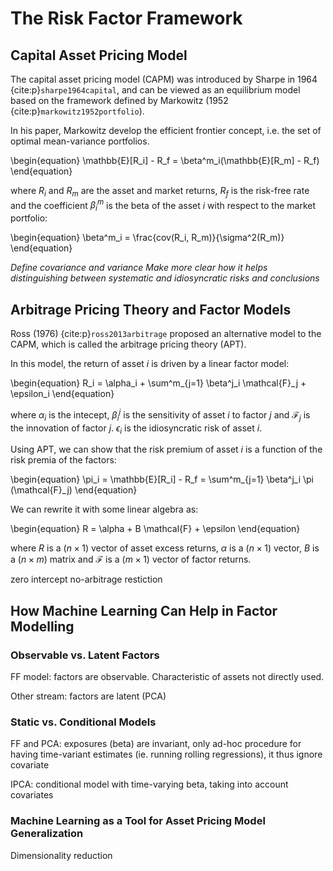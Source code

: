 # The Risk Factor Framework

## Capital Asset Pricing Model

The capital asset pricing model (CAPM) was introduced by Sharpe in 1964 {cite:p}`sharpe1964capital`, and can be viewed as an equilibrium model based on the framework defined by Markowitz (1952 {cite:p}`markowitz1952portfolio`).

In his paper, Markowitz develop the efficient frontier concept, i.e. the set of optimal mean-variance portfolios.

\begin{equation}
\mathbb{E}[R_i] - R_f = \beta^m_i(\mathbb{E}[R_m] - R_f)
\end{equation}

where $R_i$ and $R_m$ are the asset and market returns, $R_f$ is the risk-free rate and the coefficient $\beta^m_i$ is the beta of the asset $i$ with respect to the market portfolio:

\begin{equation}
\beta^m_i = \frac{cov(R_i, R_m)}{\sigma^2(R_m)}
\end{equation}

*Define covariance and variance*
*Make more clear how it helps distinguishing between systematic and idiosyncratic risks and conclusions*

## Arbitrage Pricing Theory and Factor Models

Ross (1976) {cite:p}`ross2013arbitrage` proposed an alternative model to the CAPM, which is called the arbitrage pricing theory (APT).

In this model, the return of asset $i$ is driven by a linear factor model:

\begin{equation}
R_i = \alpha_i + \sum^m_{j=1} \beta^j_i \mathcal{F}_j + \epsilon_i
\end{equation}

where $\alpha_i$ is the intecept, $\beta^j_i$ is the sensitivity of asset $i$ to factor $j$ and $\mathcal{F}_j$ is the innovation of factor $j$. $\epsilon_i$ is the idiosyncratic risk of asset $i$.

Using APT, we can show that the risk premium of asset $i$ is a function of the risk premia of the factors:

\begin{equation}
\pi_i = \mathbb{E}[R_i] - R_f = \sum^m_{j=1} \beta^j_i \pi (\mathcal{F}_j)
\end{equation}

We can rewrite it with some linear algebra as:

\begin{equation}
R = \alpha + B \mathcal{F} + \epsilon
\end{equation}

where $R$ is a $(n \times 1)$ vector of asset excess returns, $\alpha$ is a $(n \times 1)$ vector, $B$ is a $(n\times m)$ matrix and $\mathcal{F}$ is a $(m \times 1)$ vector of factor returns.

zero intercept no-arbitrage restiction

## How Machine Learning Can Help in Factor Modelling
### Observable vs. Latent Factors

FF model: factors are observable. Characteristic of assets not directly used.

Other stream: factors are latent (PCA)

### Static vs. Conditional Models

FF and PCA: exposures (beta) are invariant, only ad-hoc procedure for having time-variant estimates (ie. running rolling regressions), it thus ignore covariate

IPCA: conditional model with time-varying beta, taking into account covariates

### Machine Learning as a Tool for Asset Pricing Model Generalization

Dimensionality reduction

